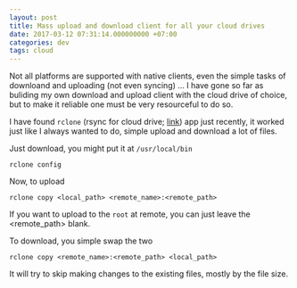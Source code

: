 ```yaml
---
layout: post
title: Mass upload and download client for all your cloud drives
date: 2017-03-12 07:31:14.000000000 +07:00
categories: dev
tags: cloud
---
```

Not all platforms are supported with native clients, even the simple tasks of downloand and uploading (not even syncing) ... I have gone so far as buliding my own download and upload client with the cloud drive of choice, but to make it reliable one must be very resourceful to do so.

I have found `rclone` (rsync for cloud drive; [link](http://rclone.org/)) app just recently, it worked just like I always wanted to do, simple upload and download a lot of files.

Just download, you might put it at `/usr/local/bin`

```
rclone config
```

Now, to upload

```
rclone copy <local_path> <remote_name>:<remote_path>
```

If you want to upload to the `root` at remote, you can just leave the <remote_path> blank.

To download, you simple swap the two

```
rclone copy <remote_name>:<remote_path> <local_path>
```

It will try to skip making changes to the existing files, mostly by the file size.
